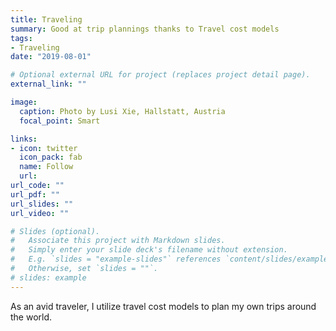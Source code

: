 ```yaml
---
title: Traveling
summary: Good at trip plannings thanks to Travel cost models
tags:
- Traveling
date: "2019-08-01"

# Optional external URL for project (replaces project detail page).
external_link: ""

image:
  caption: Photo by Lusi Xie, Hallstatt, Austria
  focal_point: Smart

links:
- icon: twitter
  icon_pack: fab
  name: Follow
  url:
url_code: ""
url_pdf: ""
url_slides: ""
url_video: ""

# Slides (optional).
#   Associate this project with Markdown slides.
#   Simply enter your slide deck's filename without extension.
#   E.g. `slides = "example-slides"` references `content/slides/example-slides.md`.
#   Otherwise, set `slides = ""`.
# slides: example
---
```


As an avid traveler, I utilize travel cost models to plan my own trips around the world.
